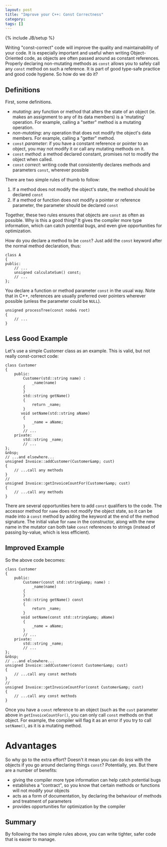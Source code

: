 ```yaml
---
layout: post
title: "Improve your C++: Const Correctness"
category: 
tags: []
---
```

{% include JB/setup %}

Writing "const-correct" code will improve the quality and maintainability of your code.  It is especially important and useful when writing Object-Oriented code, as objects are often passed around as constant references.  Properly declaring non-mutating methods as `const` allows you to safely call any `const` method on such a reference.  It is part of good type-safe practice and good code hygiene. So how do we do it?

Definitions
-----------

First, some definitions.

 - *mutating*: any function or method that alters the state of an object (ie. makes an assignment to any of its data members) is a 'mutating' operation. For example, calling a "setter" method is a mutating operation.
 - *non-mutating*: any operation that does not modify the object's data members.  For example, calling a "getter" method.
 - `const` *parameter*: if you have a constant reference or pointer to an object, you may not modify it or call any mutating methods on it.
 - `const` *method*: a method declared constant, promises not to modify the object when called.
 - `const` *correct*: writing code that consistently declares methods and parameters `const`, wherever possible

There are two simple rules of thumb to follow:

 1. If a method does not modify the object's state, the method should be declared `const`
 2. If a method or function does not modify a pointer or reference parameter, the parameter should be declared `const`

Together, these two rules ensures that objects are `const` as often as possible.  Why is this a good thing?  It gives the compiler more type information, which can catch potential bugs, and even give opportunities for optimization.

How do you declare a method to be `const`?  Just add the `const` keyword after the normal method declaration, thus:

	class A
	{
	public:
	    // ...
	    unsigned calculateSum() const;
	    // ...
	};

You declare a function or method parameter `const` in the usual way.  Note that in C++, references are usually preferred over pointers wherever possible (unless the parameter could be `NULL`).

	unsigned processTree(const node& root)
	{
	    // ...
	}

Less Good Example
-----------------

Let's use a simple Customer class as an example.  This is valid, but not really const-correct code:

	class Customer
	{
	    public:
	        Customer(std::string name) :
	            _name(name)
	        {
	        }
	        std::string getName()
	        {
	            return _name;
	        }
	       void setName(std::string aName)
	        {
	            _name = aName;
	        }
	        // ...
	    private:
	        std::string _name;
	        // ...
	};
	&nbsp;
	// ...and elsewhere...
	unsigned Invoice::addCustomer(Customer&amp; cust)
	{
	    // ...call any methods
	}
	//
	unsigned Invoice::getInvoiceCountFor(Customer&amp; cust)
	{
	    // ...call any methods
	}

There are several opportunities here to add `const` qualifiers to the code.  The accessor method for `name` does not modify the object state, so it can be made into a `const` method by adding the keyword at the end of the method signature.  The initial value for `name` in the constructor, along with the new name in the mutator can both take `const` references to strings (instead of passing by-value, which is less efficient).

Improved Example
----------------

So the above code becomes:

	class Customer
	{
	    public:
	        Customer(const std::string&amp; name) :
	            _name(name)
	        {
	        }
	        std::string getName() const
	        {
	            return _name;
	        }
	       void setName(const std::string&amp; aName)
	        {
	            _name = aName;
	        }
	        // ...
	    private:
	        std::string _name;
	        // ...
	};
	&nbsp;
	// ...and elsewhere...
	unsigned Invoice::addCustomer(const Customer&amp; cust)
	{
	    // ...call any const methods
	}
	//
	unsigned Invoice::getInvoiceCountFor(const Customer&amp; cust)
	{
	    // ...call any const methods
	}

Once you have a `const` reference to an object (such as the `cust` parameter above in `getInvoiceCountFor()`, you can only call `const` methods on that object.  For example, the compiler will flag it as an error if you try to call `setName()`, as it is a mutating method.

Advantages
==========

So why go to the extra effort?  Doesn't it mean you can do *less* with the objects if you go around declaring things `const`?  Potentially, yes.  But there are a number of benefits:

 - giving the compiler more type information can help catch potential bugs
 - establishes a "contract", so you know that certain methods or functions will not modify your objects
 - acts as a form of documentation, by declaring the behaviour of methods and treatment of parameters
 - provides opportunities for optimization by the compiler

Summary
-------

By following the two simple rules above, you can write tighter, safer code that is easier to manage.
